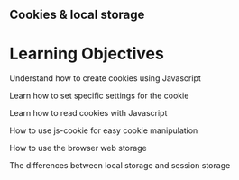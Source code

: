 ## Cookies & local storage

# Learning Objectives

Understand how to create cookies using Javascript

Learn how to set specific settings for the cookie

Learn how to read cookies with Javascript

How to use js-cookie for easy cookie manipulation

How to use the browser web storage

The differences between local storage and session storage